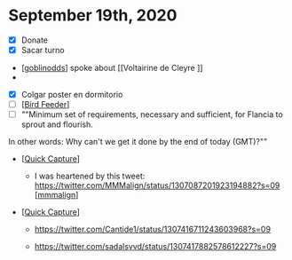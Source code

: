 # September 19th, 2020
- [x] Donate
- [x] Sacar turno
- [[goblinodds]] spoke about [[Voltairine de Cleyre ]]
- 
- [x] Colgar poster en dormitorio
- [ ] [[Bird Feeder]]
- [ ] ""Minimum set of requirements, necessary and sufficient, for Flancia to sprout and flourish.

In other words: Why can't we get it done by the end of today (GMT)?""
- [[Quick Capture]]
    - I was heartened by this tweet: https://twitter.com/MMMalign/status/1307087201923194882?s=09 [[mmmalign]]


- [[Quick Capture]]
    - https://twitter.com/Cantide1/status/1307416711243603968?s=09


    - https://twitter.com/sadalsvvd/status/1307417882578612227?s=09



[//begin]: # "Autogenerated link references for markdown compatibility"
[goblinodds]: ../goblinodds "Goblinodds"
[Bird Feeder]: ../bird-feeder "Bird Feeder"
[Quick Capture]: ../quick-capture "Quick Capture"
[mmmalign]: ../mmmalign "mmmalign"
[//end]: # "Autogenerated link references"